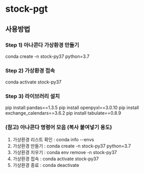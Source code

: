 # stock-pgt

## 사용방법

### Step 1) 아나콘다 가상환경 만들기

conda create -n stock-py37 python=3.7

### Step 2) 가상환경 접속

conda activate stock-py37


### Step 3) 라이브러리 설치

pip install pandas==1.3.5
pip install openpyxl==3.0.10
pip install exchange_calendars==3.6.2
pip install tabulate==0.8.9

### (참고) 아나콘다 명령어 모음 (복사 붙여넣기 용도)

1. 가상환경 리스트 확인 : conda info --envs
2. 가상환경 만들기     : conda create -n stock-py37 python=3.7
3. 가상환경 지우기     : conda env remove -n stock-py37
4. 가상환경 접속      : conda activate stock-py37
5. 가상환경 종료      : conda deactivate